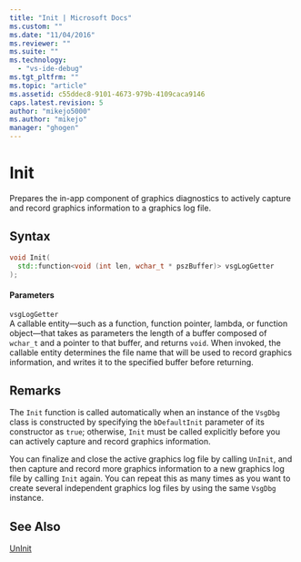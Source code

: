 ```yaml
---
title: "Init | Microsoft Docs"
ms.custom: ""
ms.date: "11/04/2016"
ms.reviewer: ""
ms.suite: ""
ms.technology: 
  - "vs-ide-debug"
ms.tgt_pltfrm: ""
ms.topic: "article"
ms.assetid: c55ddec8-9101-4673-979b-4109caca9146
caps.latest.revision: 5
author: "mikejo5000"
ms.author: "mikejo"
manager: "ghogen"
---
```

# Init
Prepares the in-app component of graphics diagnostics to actively capture and record graphics information to a graphics log file.  
  
## Syntax  
  
```C++  
void Init(  
  std::function<void (int len, wchar_t * pszBuffer)> vsgLogGetter  
);  
```  
  
#### Parameters  
 `vsgLogGetter`  
 A callable entity—such as a function, function pointer, lambda, or function object—that takes as parameters the length of a buffer composed of `wchar_t` and a pointer to that buffer, and returns `void`. When invoked, the callable entity determines the file name that will be used to record graphics information, and writes it to the specified buffer before returning.  
  
## Remarks  
 The `Init` function is called automatically when an instance of the `VsgDbg` class is constructed by specifying the `bDefaultInit` parameter of its constructor as `true`; otherwise, `Init` must be called explicitly before you can actively capture and record graphics information.  
  
 You can finalize and close the active graphics log file by calling `UnInit`, and then capture and record more graphics information to a new graphics log file by calling `Init` again. You can repeat this as many times as you want to create several independent graphics log files by using the same `VsgDbg` instance.  
  
## See Also  
 [UnInit](init.md)